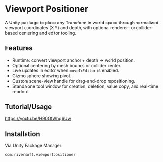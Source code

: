 <!-- README.md -->

# Viewport Positioner

A Unity package to place any Transform in world space through normalized viewport coordinates (X,Y) and depth, with optional renderer- or collider-based centering and editor tooling.

## Features

- Runtime: convert viewport anchor + depth → world position.
- Optional centering by mesh bounds or collider center.
- Live updates in editor when `moveInEditor` is enabled.
- Gizmo sphere showing pivot.
- Custom scene-view handle for drag-and-drop repositioning.
- Standalone tool window for creation, deletion, value copy, and real-time readout.

## Tutorial/Usage
https://youtu.be/H90OtWhq6Uw

## Installation

Via Unity Package Manager:
```
com.riversoft.viewportpositioner
```
